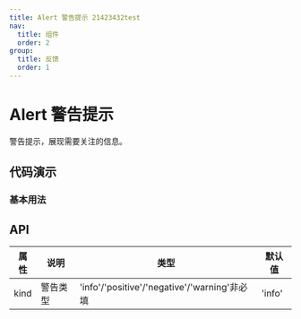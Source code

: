 ```yaml
---
title: Alert 警告提示 21423432test
nav:
  title: 组件
  order: 2
group:
  title: 反馈
  order: 1
---
```


# Alert 警告提示

警告提示，展现需要关注的信息。

## 代码演示

### 基本用法

<code src="./demo/basic.tsx"></code>

<API src="./index.tsx"></API>

## API

| 属性 | 说明     | 类型                                         | 默认值 |
| ---- | ------  | ------------------------------------------- | ------ |
| kind | 警告类型 | 'info'/'positive'/'negative'/'warning'非必填 | 'info' |
